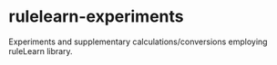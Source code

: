# rulelearn-experiments
Experiments and supplementary calculations/conversions employing ruleLearn library.
